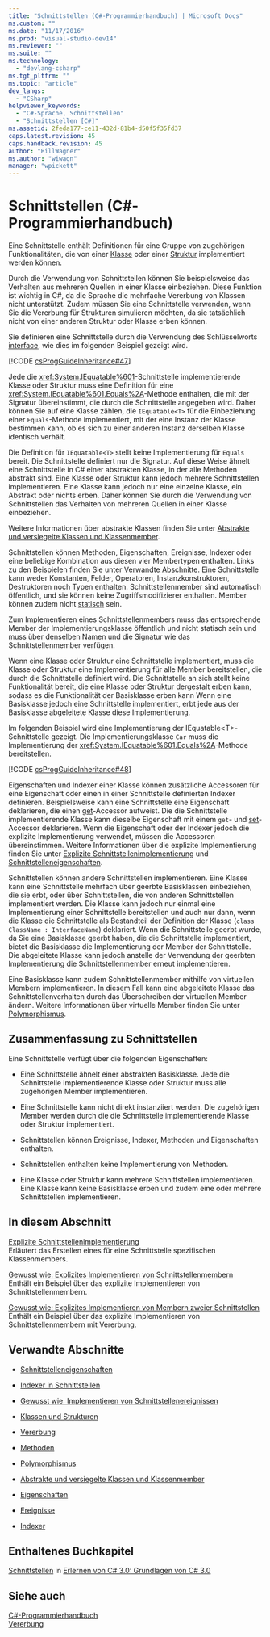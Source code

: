 ```yaml
---
title: "Schnittstellen (C#-Programmierhandbuch) | Microsoft Docs"
ms.custom: ""
ms.date: "11/17/2016"
ms.prod: "visual-studio-dev14"
ms.reviewer: ""
ms.suite: ""
ms.technology: 
  - "devlang-csharp"
ms.tgt_pltfrm: ""
ms.topic: "article"
dev_langs: 
  - "CSharp"
helpviewer_keywords: 
  - "C#-Sprache, Schnittstellen"
  - "Schnittstellen [C#]"
ms.assetid: 2feda177-ce11-432d-81b4-d50f5f35fd37
caps.latest.revision: 45
caps.handback.revision: 45
author: "BillWagner"
ms.author: "wiwagn"
manager: "wpickett"
---
```

# Schnittstellen (C#-Programmierhandbuch)
Eine Schnittstelle enthält Definitionen für eine Gruppe von zugehörigen Funktionalitäten, die von einer [Klasse](../../../csharp/language-reference/keywords/class.md) oder einer [Struktur](../../../csharp/language-reference/keywords/struct.md) implementiert werden können.  
  
 Durch die Verwendung von Schnittstellen können Sie beispielsweise das Verhalten aus mehreren Quellen in einer Klasse einbeziehen.  Diese Funktion ist wichtig in C\#, da die Sprache die mehrfache Vererbung von Klassen nicht unterstützt.  Zudem müssen Sie eine Schnittstelle verwenden, wenn Sie die Vererbung für Strukturen simulieren möchten, da sie tatsächlich nicht von einer anderen Struktur oder Klasse erben können.  
  
 Sie definieren eine Schnittstelle durch die Verwendung des Schlüsselworts [interface](../../../csharp/language-reference/keywords/interface.md), wie dies im folgenden Beispiel gezeigt wird.  
  
 [!CODE [csProgGuideInheritance#47](../CodeSnippet/VS_Snippets_VBCSharp/csProgGuideInheritance#47)]  
  
 Jede die <xref:System.IEquatable%601>\-Schnittstelle implementierende Klasse oder Struktur muss eine Definition für eine <xref:System.IEquatable%601.Equals%2A>\-Methode enthalten, die mit der Signatur übereinstimmt, die durch die Schnittstelle angegeben wird.  Daher können Sie auf eine Klasse zählen, die `IEquatable<T>` für die Einbeziehung einer `Equals`\-Methode implementiert, mit der eine Instanz der Klasse bestimmen kann, ob es sich zu einer anderen Instanz derselben Klasse identisch verhält.  
  
 Die Definition für `IEquatable<T>` stellt keine Implementierung für `Equals` bereit.  Die Schnittstelle definiert nur die Signatur.  Auf diese Weise ähnelt eine Schnittstelle in C\# einer abstrakten Klasse, in der alle Methoden abstrakt sind.  Eine Klasse oder Struktur kann jedoch mehrere Schnittstellen implementieren. Eine Klasse kann jedoch nur eine einzelne Klasse, ein Abstrakt oder nichts erben.  Daher können Sie durch die Verwendung von Schnittstellen das Verhalten von mehreren Quellen in einer Klasse einbeziehen.  
  
 Weitere Informationen über abstrakte Klassen finden Sie unter [Abstrakte und versiegelte Klassen und Klassenmember](../../../csharp/programming-guide/classes-and-structs/abstract-and-sealed-classes-and-class-members.md).  
  
 Schnittstellen können Methoden, Eigenschaften, Ereignisse, Indexer oder eine beliebige Kombination aus diesen vier Membertypen enthalten.  Links zu den Beispielen finden Sie unter [Verwandte Abschnitte](../../../csharp/programming-guide/interfaces/index.md#BKMK_RelatedSections).  Eine Schnittstelle kann weder Konstanten, Felder, Operatoren, Instanzkonstruktoren, Destruktoren noch Typen enthalten.  Schnittstellenmember sind automatisch öffentlich, und sie können keine Zugriffsmodifizierer enthalten.  Member können zudem nicht [statisch](../../../csharp/language-reference/keywords/static.md) sein.  
  
 Zum Implementieren eines Schnittstellenmembers muss das entsprechende Member der Implementierungsklasse öffentlich und nicht statisch sein und muss über denselben Namen und die Signatur wie das Schnittstellenmember verfügen.  
  
 Wenn eine Klasse oder Struktur eine Schnittstelle implementiert, muss die Klasse oder Struktur eine Implementierung für alle Member bereitstellen, die durch die Schnittstelle definiert wird.  Die Schnittstelle an sich stellt keine Funktionalität bereit, die eine Klasse oder Struktur dergestalt erben kann, sodass es die Funktionalität der Basisklasse erben kann  Wenn eine Basisklasse jedoch eine Schnittstelle implementiert, erbt jede aus der Basisklasse abgeleitete Klasse diese Implementierung.  
  
 Im folgenden Beispiel wird eine Implementierung der IEquatable\<T\>\-Schnittstelle gezeigt.  Die Implementierungsklasse `Car` muss die Implementierung der <xref:System.IEquatable%601.Equals%2A>\-Methode bereitstellen.  
  
 [!CODE [csProgGuideInheritance#48](../CodeSnippet/VS_Snippets_VBCSharp/csProgGuideInheritance#48)]  
  
 Eigenschaften und Indexer einer Klasse können zusätzliche Accessoren für eine Eigenschaft oder einen in einer Schnittstelle definierten Indexer definieren.  Beispielsweise kann eine Schnittstelle eine Eigenschaft deklarieren, die einen [get](../../../csharp/language-reference/keywords/get.md)\-Accessor aufweist.  Die die Schnittstelle implementierende Klasse kann dieselbe Eigenschaft mit einem `get`\- und [set](../../../csharp/language-reference/keywords/set.md)\-Accessor deklarieren.  Wenn die Eigenschaft oder der Indexer jedoch die explizite Implementierung verwendet, müssen die Accessoren übereinstimmen.  Weitere Informationen über die explizite Implementierung finden Sie unter [Explizite Schnittstellenimplementierung](../../../csharp/programming-guide/interfaces/explicit-interface-implementation.md) und [Schnittstelleneigenschaften](../../../csharp/programming-guide/classes-and-structs/interface-properties.md).  
  
 Schnittstellen können andere Schnittstellen implementieren.  Eine Klasse kann eine Schnittstelle mehrfach über geerbte Basisklassen einbeziehen, die sie erbt, oder über Schnittstellen, die von anderen Schnittstellen implementiert werden.  Die Klasse kann jedoch nur einmal eine Implementierung einer Schnittstelle bereitstellen und auch nur dann, wenn die Klasse die Schnittstelle als Bestandteil der Definition der Klasse \(`class ClassName : InterfaceName`\) deklariert.  Wenn die Schnittstelle geerbt wurde, da Sie eine Basisklasse geerbt haben, die die Schnittstelle implementiert, bietet die Basisklasse die Implementierung der Member der Schnittstelle.  Die abgeleitete Klasse kann jedoch anstelle der Verwendung der geerbten Implementierung die Schnittstellenmember erneut implementieren.  
  
 Eine Basisklasse kann zudem Schnittstellenmember mithilfe von virtuellen Membern implementieren.  In diesem Fall kann eine abgeleitete Klasse das Schnittstellenverhalten durch das Überschreiben der virtuellen Member ändern.  Weitere Informationen über virtuelle Member finden Sie unter [Polymorphismus](../../../csharp/programming-guide/classes-and-structs/polymorphism.md).  
  
## Zusammenfassung zu Schnittstellen  
 Eine Schnittstelle verfügt über die folgenden Eigenschaften:  
  
-   Eine Schnittstelle ähnelt einer abstrakten Basisklasse.  Jede die Schnittstelle implementierende Klasse oder Struktur muss alle zugehörigen Member implementieren.  
  
-   Eine Schnittstelle kann nicht direkt instanziiert werden.  Die zugehörigen Member werden durch die die Schnittstelle implementierende Klasse oder Struktur implementiert.  
  
-   Schnittstellen können Ereignisse, Indexer, Methoden und Eigenschaften enthalten.  
  
-   Schnittstellen enthalten keine Implementierung von Methoden.  
  
-   Eine Klasse oder Struktur kann mehrere Schnittstellen implementieren.  Eine Klasse kann keine Basisklasse erben und zudem eine oder mehrere Schnittstellen implementieren.  
  
## In diesem Abschnitt  
 [Explizite Schnittstellenimplementierung](../../../csharp/programming-guide/interfaces/explicit-interface-implementation.md)  
 Erläutert das Erstellen eines für eine Schnittstelle spezifischen Klassenmembers.  
  
 [Gewusst wie: Explizites Implementieren von Schnittstellenmembern](../../../csharp/programming-guide/interfaces/how-to-explicitly-implement-interface-members.md)  
 Enthält ein Beispiel über das explizite Implementieren von Schnittstellenmembern.  
  
 [Gewusst wie: Explizites Implementieren von Membern zweier Schnittstellen](../../../csharp/programming-guide/interfaces/how-to-explicitly-implement-members-of-two-interfaces.md)  
 Enthält ein Beispiel über das explizite Implementieren von Schnittstellenmembern mit Vererbung.  
  
##  <a name="BKMK_RelatedSections"></a> Verwandte Abschnitte  
  
-   [Schnittstelleneigenschaften](../../../csharp/programming-guide/classes-and-structs/interface-properties.md)  
  
-   [Indexer in Schnittstellen](../../../csharp/programming-guide/indexers/indexers-in-interfaces.md)  
  
-   [Gewusst wie: Implementieren von Schnittstellenereignissen](../../../csharp/programming-guide/events/how-to-implement-interface-events.md)  
  
-   [Klassen und Strukturen](../../../csharp/programming-guide/classes-and-structs/index.md)  
  
-   [Vererbung](../../../csharp/programming-guide/classes-and-structs/inheritance.md)  
  
-   [Methoden](../../../csharp/programming-guide/classes-and-structs/methods.md)  
  
-   [Polymorphismus](../../../csharp/programming-guide/classes-and-structs/polymorphism.md)  
  
-   [Abstrakte und versiegelte Klassen und Klassenmember](../../../csharp/programming-guide/classes-and-structs/abstract-and-sealed-classes-and-class-members.md)  
  
-   [Eigenschaften](../../../csharp/programming-guide/classes-and-structs/properties.md)  
  
-   [Ereignisse](../../../csharp/programming-guide/events/index.md)  
  
-   [Indexer](../../../csharp/programming-guide/indexers/index.md)  
  
## Enthaltenes Buchkapitel  
 [Schnittstellen](http://msdn.microsoft.com/library/orm-9780596521066-01-13.aspx) in [Erlernen von C\# 3.0: Grundlagen von C\# 3.0](http://msdn.microsoft.com/library/orm-9780596521066-01.aspx)  
  
## Siehe auch  
 [C\#\-Programmierhandbuch](../../../csharp/programming-guide/index.md)   
 [Vererbung](../../../csharp/programming-guide/classes-and-structs/inheritance.md)